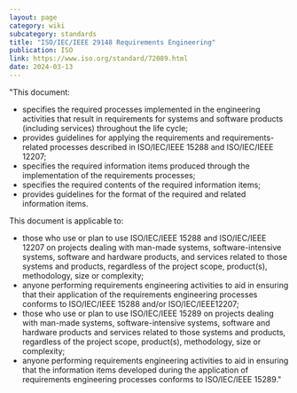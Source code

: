 ```yaml
---
layout: page
category: wiki
subcategory: standards
title: "ISO/IEC/IEEE 29148 Requirements Engineering"
publication: ISO
link: https://www.iso.org/standard/72089.html
date: 2024-03-13
---
```


"This document:

* specifies the required processes implemented in the engineering activities that result in requirements for systems and software products (including services) throughout the life cycle;
* provides guidelines for applying the requirements and requirements-related processes described in ISO/IEC/IEEE 15288 and ISO/IEC/IEEE 12207;
* specifies the required information items produced through the implementation of the requirements processes;
* specifies the required contents of the required information items;
* provides guidelines for the format of the required and related information items.

This document is applicable to:

* those who use or plan to use ISO/IEC/IEEE 15288 and ISO/IEC/IEEE 12207 on projects dealing with man-made systems, software-intensive systems, software and hardware products, and services related to those systems and products, regardless of the project scope, product(s), methodology, size or complexity;
* anyone performing requirements engineering activities to aid in ensuring that their application of the requirements engineering processes conforms to ISO/IEC/IEEE 15288 and/or ISO/IEC/IEEE12207;
* those who use or plan to use ISO/IEC/IEEE 15289 on projects dealing with man-made systems, software-intensive systems, software and hardware products and services related to those systems and products, regardless of the project scope, product(s), methodology, size or complexity;
* anyone performing requirements engineering activities to aid in ensuring that the information items developed during the application of requirements engineering processes conforms to ISO/IEC/IEEE 15289."
